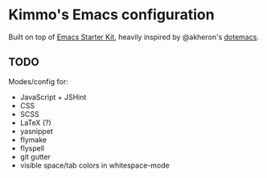 # Kimmo's Emacs configuration

Built on top of
[Emacs Starter Kit](https://github.com/technomancy/emacs-starter-kit),
heavily inspired by @akheron's
[dotemacs](https://github.com/akheron/dotemacs).

## TODO

Modes/config for:

- JavaScript + JSHint
- CSS
- SCSS
- LaTeX (?)
- yasnippet
- flymake
- flyspell
- git gutter
- visible space/tab colors in whitespace-mode
